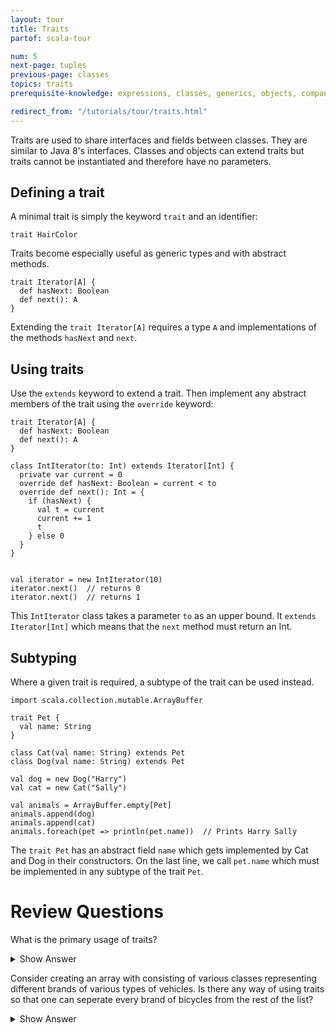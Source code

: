```yaml
---
layout: tour
title: Traits
partof: scala-tour

num: 5
next-page: tuples
previous-page: classes
topics: traits
prerequisite-knowledge: expressions, classes, generics, objects, companion-objects

redirect_from: "/tutorials/tour/traits.html"
---
```


Traits are used to share interfaces and fields between classes. They are similar to Java 8's interfaces. Classes and objects can extend traits but traits cannot be instantiated and therefore have no parameters.

## Defining a trait
A minimal trait is simply the keyword `trait` and an identifier:

```tut
trait HairColor
```

Traits become especially useful as generic types and with abstract methods.
```tut
trait Iterator[A] {
  def hasNext: Boolean
  def next(): A
}
```

Extending the `trait Iterator[A]` requires a type `A` and implementations of the methods `hasNext` and `next`.

## Using traits
Use the `extends` keyword to extend a trait. Then implement any abstract members of the trait using the `override` keyword:
```tut
trait Iterator[A] {
  def hasNext: Boolean
  def next(): A
}

class IntIterator(to: Int) extends Iterator[Int] {
  private var current = 0
  override def hasNext: Boolean = current < to
  override def next(): Int = {
    if (hasNext) {
      val t = current
      current += 1
      t
    } else 0
  }
}


val iterator = new IntIterator(10)
iterator.next()  // returns 0
iterator.next()  // returns 1
```
This `IntIterator` class takes a parameter `to` as an upper bound. It `extends Iterator[Int]` which means that the `next` method must return an Int.

## Subtyping
Where a given trait is required, a subtype of the trait can be used instead.
```tut
import scala.collection.mutable.ArrayBuffer

trait Pet {
  val name: String
}

class Cat(val name: String) extends Pet
class Dog(val name: String) extends Pet

val dog = new Dog("Harry")
val cat = new Cat("Sally")

val animals = ArrayBuffer.empty[Pet]
animals.append(dog)
animals.append(cat)
animals.foreach(pet => println(pet.name))  // Prints Harry Sally
```
The `trait Pet` has an abstract field `name` which gets implemented by Cat and Dog in their constructors. On the last line, we call `pet.name` which must be implemented in any subtype of the trait `Pet`.


# Review Questions

What is the primary usage of traits? 

<details>
  <summary> Show Answer </summary>
  
  For defining generic types, potentially with abstract methods. The class then acts similarly to Java interfaces. 
</details>


Consider creating an array with consisting of various classes representing different brands of various types of vehicles. Is there any way of using traits so that one can seperate every brand of bicycles from the rest of the list?

<details>
  <summary> Show Answer </summary>
  
  Yes, because the Scala compiler can recognize subclass relationships. By making a Bicycle trait and making every brand of bicycle a subclass of the trait this could be done with a foreach loop like in the pet example. 
</details>
